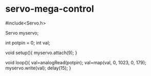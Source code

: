 servo-mega-control
==================

#include<Servo.h>

Servo myservo;

int potpin = 0;
int val;

void setup(){
  myservo.attach(9);
}

void loop(){
  val=analogRead(potpin);
  val=map(val, 0, 1023, 0, 179);
  myservo.write(val);
  delay(15);
}
